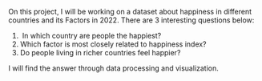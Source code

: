 On this project, I will be working on a dataset about happiness in different countries and its Factors in 2022.
There are 3 interesting questions below:
1.  In which country are people the happiest?
2. Which factor is most closely related to happiness index?
3. Do people living in richer countries feel happier?

I will find the answer through data processing and visualization.

